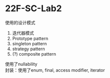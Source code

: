 # 22F-SC-Lab2

使用的设计模式
1. 迭代器模式
2. Prototype pattern
3. singleton pattern
4. strategy pattern
5. (?) composite pattern

使用了nullability  
封装：使用了enum, final, access modifier, iterator
